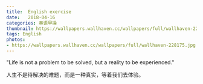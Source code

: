 ```yaml
---
title:  English exercise
date:   2018-04-16
categories: 英语早操
thumbnail: https://wallpapers.wallhaven.cc/wallpapers/full/wallhaven-228175.jpg
tags: English
photos:
- https://wallpapers.wallhaven.cc/wallpapers/full/wallhaven-228175.jpg
---
```


"Life is not a problem to be solved, but a reality to be experienced."
<p>人生不是待解决的难题，而是一种真实，等着我们去体验。</p>
